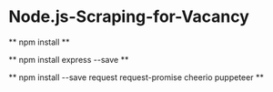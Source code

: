 # Node.js-Scraping-for-Vacancy

**   npm install   **

**   npm install express --save   **

**   npm install --save request request-promise cheerio puppeteer   **
